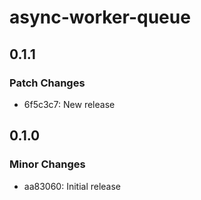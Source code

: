 # async-worker-queue

## 0.1.1

### Patch Changes

- 6f5c3c7: New release

## 0.1.0

### Minor Changes

- aa83060: Initial release
